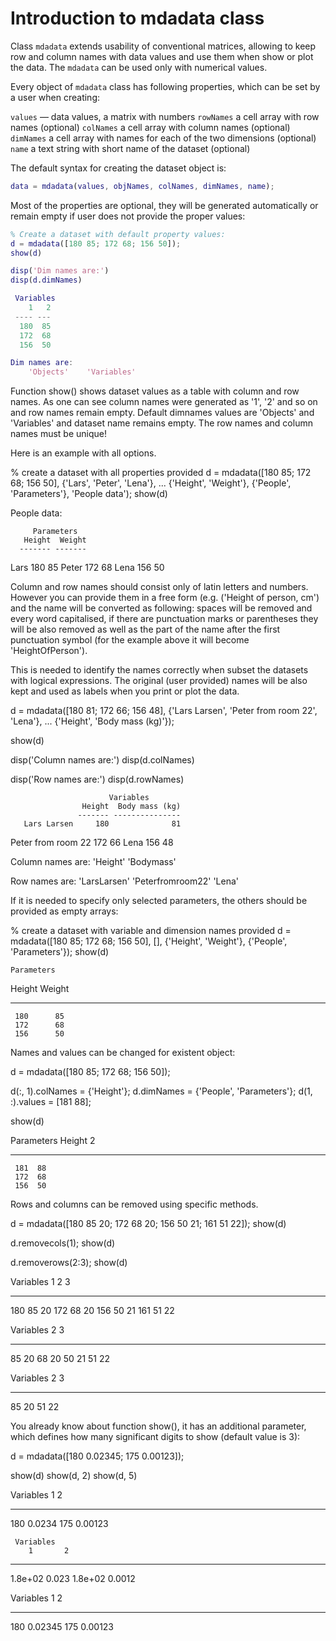 # Introduction to mdadata class

Class `mdadata` extends usability of conventional matrices, allowing to keep row and column names with data values and use them when show or plot the data. The `mdadata` can be used only with numerical values.

Every object of `mdadata` class has following properties, which can be set by a user when creating:

`values` — data values, a matrix with numbers
`rowNames` a cell array with row names (optional)
`colNames` a cell array with column names (optional)
`dimNames` a cell array with names for each of the two dimensions (optional)
`name` a text string with short name of the dataset (optional)

The default syntax for creating the dataset object is:

```matlab
data = mdadata(values, objNames, colNames, dimNames, name);
```

Most of the properties are optional, they will be generated automatically or remain empty if user does not provide the proper values:

```matlab
% Create a dataset with default property values:
d = mdadata([180 85; 172 68; 156 50]);
show(d)
```

```matlab
disp('Dim names are:')
disp(d.dimNames)

 Variables
    1   2
 ---- ---
  180  85
  172  68
  156  50

Dim names are:
    'Objects'    'Variables'
```

Function show() shows dataset values as a table with column and row names. As one can see column names were generated as '1', '2' and so on and row names remain empty. Default dimnames values are 'Objects' and 'Variables' and dataset name remains empty. The row names and column names must be unique!

Here is an example with all options.

% create a dataset with all properties provided
d = mdadata([180 85; 172 68; 156 50], {'Lars', 'Peter', 'Lena'}, ...
   {'Height', 'Weight'}, {'People', 'Parameters'}, 'People data');
show(d)

People data:

         Parameters
       Height  Weight
      ------- -------
 Lars     180      85
Peter     172      68
 Lena     156      50

Column and row names should consist only of latin letters and numbers. However you can provide them in a free form (e.g. ('Height of person, cm') and the name will be converted as following: spaces will be removed and every word capitalised, if there are punctuation marks or parentheses they will be also removed as well as the part of the name after the first punctuation symbol (for the example above it will become 'HeightOfPerson').

This is needed to identify the names correctly when subset the datasets with logical expressions. The original (user provided) names will be also kept and used as labels when you print or plot the data.

d = mdadata([180 81; 172 66; 156 48], {'Lars Larsen', 'Peter from room 22', 'Lena'}, ...
   {'Height', 'Body mass (kg)'});

show(d)

disp('Column names are:')
disp(d.colNames)

disp('Row names are:')
disp(d.rowNames)

                          Variables
                    Height  Body mass (kg)
                   ------- ---------------
       Lars Larsen     180              81
Peter from room 22     172              66
              Lena     156              48

Column names are:
    'Height'    'Bodymass'

Row names are:
    'LarsLarsen'    'Peterfromroom22'    'Lena'

If it is needed to specify only selected parameters, the others should be provided as empty arrays:

% create a dataset with variable and dimension names provided
d = mdadata([180 85; 172 68; 156 50], [], {'Height', 'Weight'}, {'People', 'Parameters'});
show(d)

    Parameters
  Height  Weight
 ------- -------
     180      85
     172      68
     156      50

Names and values can be changed for existent object:

d = mdadata([180 85; 172 68; 156 50]);

d(:, 1).colNames =  {'Height'};
d.dimNames = {'People', 'Parameters'};
d(1, :).values = [181 88];

show(d)

  Parameters
  Height   2
 ------- ---
     181  88
     172  68
     156  50

Rows and columns can be removed using specific methods.

d = mdadata([180 85 20; 172 68 20; 156 50 21; 161 51 22]);
show(d)

d.removecols(1);
show(d)

d.removerows(2:3);
show(d)

   Variables
    1   2   3
 ---- --- ---
  180  85  20
  172  68  20
  156  50  21
  161  51  22



Variables
   2   3
 --- ---
  85  20
  68  20
  50  21
  51  22



Variables
   2   3
 --- ---
  85  20
  51  22

You already know about function show(), it has an additional parameter, which defines how many significant digits to show (default value is 3):

d = mdadata([180 0.02345; 175 0.00123]);

show(d)
show(d, 2)
show(d, 5)

   Variables
    1        2
 ---- --------
  180   0.0234
  175  0.00123



     Variables
        1       2
 -------- -------
  1.8e+02   0.023
  1.8e+02  0.0012



   Variables
    1        2
 ---- --------
  180  0.02345
  175  0.00123